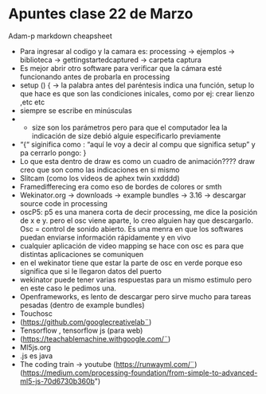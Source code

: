 # Apuntes clase 22 de Marzo
Adam-p markdown cheapsheet 
-	Para ingresar al codigo y la camara es: processing -> ejemplos -> biblioteca -> gettingstartedcaptured -> carpeta captura
-	Es mejor abrir otro software para verificar que la cámara esté funcionando antes de probarla en processing
-	setup () { -> la palabra antes del paréntesis indica una función, setup lo que hace es que son las condiciones inicales, como por ej: crear lienzo ,etc etc 
-	siempre se escribe en minúsculas 
-	- size son los parámetros pero para que el computador lea la indicación de size debió alguie especificarlo previamente 
-	“{“ siginifica como : “aquí le voy a decir al compu que significa setup” y pa cerrarlo pongo: }
-	Lo que esta dentro de draw es como un cuadro de animación????  draw creo que son como las indicaciones en si mismo 
-	Slitcam (como los videos de aphex twin xxdddd)
-	Framedifferecing era como eso de bordes de colores or smth 
-	Wekinator.org -> downloads -> example bundles -> 3.16 -> descargar source code in processing 
-	oscP5:  p5 es una manera corta de decir processing, me dice la posición de x e y. pero el osc viene aparte, lo creo alguien hay que descargarlo. Osc = control de sonido abierto. Es una menra en que los softwares puedan enviarse información rápidamente y en vivo 
-	cualquier aplicación de video mapping se hace con osc es para que distintas aplicaciones se comuniquen 
-	en el wekinator tiene que estar la parte de osc en verde porque eso significa que si le llegaron datos del puerto 
-	wekinator puede tener varias respuestas para un mismo estimulo pero en este caso le pedimos una. 
-	Openframeworks, es lento de descargar pero sirve mucho para tareas pesadas (dentro de example bundles)
-	Touchosc 
-	(https://github.com/googlecreativelab¨)
-	Tensorflow , tensorflow js (para web) 
-	(https://teachablemachine.withgoogle.com/¨)
-	Ml5js.org 
-	.js es java
-	The coding train -> youtube
(https://runwayml.com/¨)
(https://medium.com/processing-foundation/from-simple-to-advanced-ml5-js-70d6730b360b")
